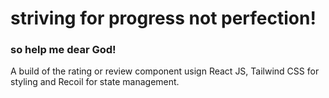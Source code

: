 # striving for progress not perfection! 
### so help me dear God!

A build of the rating or review component usign React JS, Tailwind CSS for styling and Recoil for state management.

